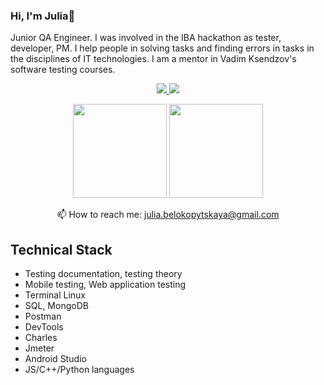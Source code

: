 ### Hi, I'm Julia👋
Junior QA Engineer. I was involved in the IBA hackathon as tester, developer, PM. I help people in solving tasks and finding errors in tasks in the disciplines of IT technologies. I am a mentor in Vadim Ksendzov's software testing courses.

<p align='center'>
   <a href="https://drive.google.com/file/d/1KNI3ZOkIBGBWH-F9FBor8bAao16-BVCo/view?usp=sharing">
      <img src="https://user-images.githubusercontent.com/93192847/183036594-a6a9ee74-0138-4149-b530-5c8500587a34.png"/>
   </a>
   <a href="https://www.linkedin.com/in/julia-belokopytskaya/">
       <img src="https://img.shields.io/badge/linkedin-%230077B5.svg?&style=for-the-badge&logo=linkedin&logoColor=white"/>
   </a>
</p>
<p align='center'>
   <a href="https://github-readme-stats.vercel.app/api?username=JuliaBelokopytskaya&show_icons=true&count_private=true">
       <img height=150 src="https://github-readme-stats.vercel.app/api?username=JuliaBelokopytskaya&show_icons=true&count_private=true"/></a>
   <a href="https://github.com/JuliaBelokopytskaya/github-readme-stats">
       <img height=150 src="https://github-readme-stats.vercel.app/api/top-langs/?username=JuliaBelokopytskaya&layout=compact"/></a>
</p>
<p align='center'>
   📫 How to reach me: <a href='mailto:julia.belokopytskaya@gmail.com'>julia.belokopytskaya@gmail.com</a>   
</p>

## Technical Stack
* Testing documentation, testing theory
* Mobile testing, Web application testing
* Terminal Linux 
* SQL, MongoDB  
* Postman
* DevTools
* Charles
* Jmeter
* Android Studio  
* JS/C++/Python languages    
